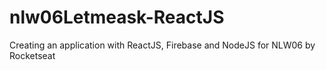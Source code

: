 # nlw06Letmeask-ReactJS
Creating an application with ReactJS, Firebase and NodeJS for NLW06 by Rocketseat
